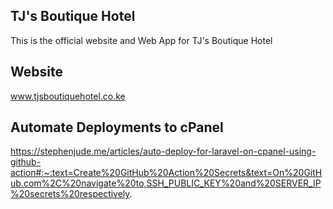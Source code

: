 ## TJ's Boutique Hotel

This is the official website and Web App for TJ's Boutique Hotel

## Website

www.tjsboutiquehotel.co.ke

<!-- Automate Deployments -->

## Automate Deployments to cPanel

https://stephenjude.me/articles/auto-deploy-for-laravel-on-cpanel-using-github-action#:~:text=Create%20GitHub%20Action%20Secrets&text=On%20GitHub.com%2C%20navigate%20to,SSH_PUBLIC_KEY%20and%20SERVER_IP%20secrets%20respectively.
